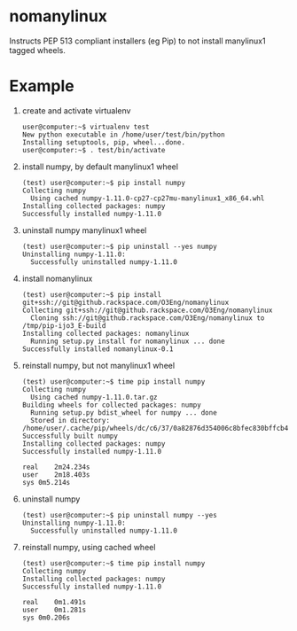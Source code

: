 # nomanylinux
Instructs PEP 513 compliant installers (eg Pip) to not install manylinux1 tagged wheels.

# Example
1. create and activate virtualenv

    ```
    user@computer:~$ virtualenv test
    New python executable in /home/user/test/bin/python
    Installing setuptools, pip, wheel...done.
    user@computer:~$ . test/bin/activate
    ```
1. install numpy, by default manylinux1 wheel

    ```
    (test) user@computer:~$ pip install numpy
    Collecting numpy
      Using cached numpy-1.11.0-cp27-cp27mu-manylinux1_x86_64.whl
    Installing collected packages: numpy
    Successfully installed numpy-1.11.0
    ```
1. uninstall numpy manylinux1 wheel

    ```
    (test) user@computer:~$ pip uninstall --yes numpy
    Uninstalling numpy-1.11.0:
      Successfully uninstalled numpy-1.11.0
    ```
1. install nomanylinux

    ```
    (test) user@computer:~$ pip install git+ssh://git@github.rackspace.com/O3Eng/nomanylinux
    Collecting git+ssh://git@github.rackspace.com/O3Eng/nomanylinux
      Cloning ssh://git@github.rackspace.com/O3Eng/nomanylinux to /tmp/pip-ijo3_E-build
    Installing collected packages: nomanylinux
      Running setup.py install for nomanylinux ... done
    Successfully installed nomanylinux-0.1
    ```
1. reinstall numpy, but not manylinux1 wheel

    ```
    (test) user@computer:~$ time pip install numpy
    Collecting numpy
      Using cached numpy-1.11.0.tar.gz
    Building wheels for collected packages: numpy
      Running setup.py bdist_wheel for numpy ... done
      Stored in directory: /home/user/.cache/pip/wheels/dc/c6/37/0a82876d354006c8bfec830bffcb455215968d8e3c22b9e155
    Successfully built numpy
    Installing collected packages: numpy
    Successfully installed numpy-1.11.0
    
    real	2m24.234s
    user	2m18.403s
    sys	0m5.214s
    ```
1. uninstall numpy

    ```
    (test) user@computer:~$ pip uninstall numpy --yes
    Uninstalling numpy-1.11.0:
      Successfully uninstalled numpy-1.11.0
    ```
1. reinstall numpy, using cached wheel

    ```
    (test) user@computer:~$ time pip install numpy
    Collecting numpy
    Installing collected packages: numpy
    Successfully installed numpy-1.11.0
    
    real	0m1.491s
    user	0m1.281s
    sys	0m0.206s
    ```
